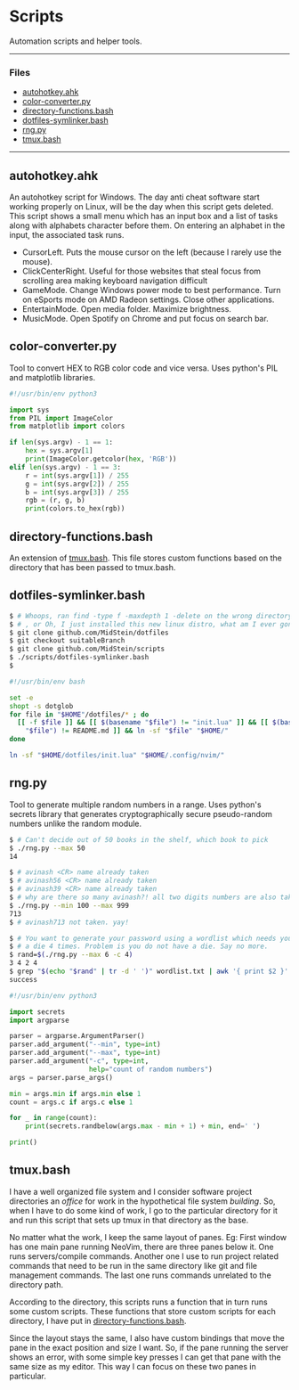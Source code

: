 # Scripts

Automation scripts and helper tools.

---

### Files

- [autohotkey.ahk](#autohotkeyahk)
- [color-converter\.py](#color-converterpy)
- [directory-functions.bash](#directory-functionsbash)
- [dotfiles-symlinker.bash](#dotfiles-symlinkerbash)
- [rng\.py](#rngpy)
- [tmux.bash](#tmuxbash)

---

## autohotkey\.ahk

An autohotkey script for Windows. The day anti cheat software start working
properly on Linux, will be the day when this script gets deleted.
This script shows a small menu which has an input box and a list of tasks along
with alphabets character before them. On entering an alphabet in the input, the
associated task runs.

- CursorLeft. Puts the mouse cursor on the left (because I rarely use the mouse).
- ClickCenterRight. Useful for those websites that steal focus from scrolling
area making keyboard navigation difficult
- GameMode. Change Windows power mode to best performance. Turn on eSports
mode on AMD Radeon settings. Close other applications.
- EntertainMode. Open media folder. Maximize brightness.
- MusicMode. Open Spotify on Chrome and put focus on search bar.

## color-converter\.py

Tool to convert HEX to RGB color code and vice versa. Uses python's PIL and
matplotlib libraries.

```python
#!/usr/bin/env python3

import sys
from PIL import ImageColor
from matplotlib import colors

if len(sys.argv) - 1 == 1:
    hex = sys.argv[1]
    print(ImageColor.getcolor(hex, 'RGB'))
elif len(sys.argv) - 1 == 3:
    r = int(sys.argv[1]) / 255
    g = int(sys.argv[2]) / 255
    b = int(sys.argv[3]) / 255
    rgb = (r, g, b)
    print(colors.to_hex(rgb))
```

## directory-functions\.bash

An extension of [tmux.bash](#tmuxbash). This file stores custom functions based
on the directory that has been passed to tmux.bash.

## dotfiles-symlinker\.bash

```bash
$ # Whoops, ran find -type f -maxdepth 1 -delete on the wrong directory ($HOME)
$ # , or Oh, I just installed this new linux distro, what am I ever gonna do?
$ git clone github.com/MidStein/dotfiles
$ git checkout suitableBranch
$ git clone github.com/MidStein/scripts
$ ./scripts/dotfiles-symlinker.bash
$
```

```bash
#!/usr/bin/env bash

set -e
shopt -s dotglob
for file in "$HOME"/dotfiles/* ; do
  [[ -f $file ]] && [[ $(basename "$file") != "init.lua" ]] && [[ $(basename \
    "$file") != README.md ]] && ln -sf "$file" "$HOME/"
done

ln -sf "$HOME/dotfiles/init.lua" "$HOME/.config/nvim/"
```

## rng\.py

Tool to generate multiple random numbers in a range. Uses python's secrets
library that generates cryptographically secure pseudo-random numbers unlike
the random module.

```bash
$ # Can't decide out of 50 books in the shelf, which book to pick
$ ./rng.py --max 50
14

$ # avinash <CR> name already taken
$ # avinash56 <CR> name already taken
$ # avinash39 <CR> name already taken
$ # why are there so many avinash?! all two digits numbers are also taken
$ ./rng.py --min 100 --max 999
713
$ # avinash713 not taken. yay!

$ # You want to generate your password using a wordlist which needs you to throw
$ # a die 4 times. Problem is you do not have a die. Say no more.
$ rand=$(./rng.py --max 6 -c 4)
3 4 2 4
$ grep "$(echo "$rand" | tr -d ' ')" wordlist.txt | awk '{ print $2 }'
success
```

```python
#!/usr/bin/env python3

import secrets
import argparse

parser = argparse.ArgumentParser()
parser.add_argument("--min", type=int)
parser.add_argument("--max", type=int)
parser.add_argument("-c", type=int,
                    help="count of random numbers")
args = parser.parse_args()

min = args.min if args.min else 1
count = args.c if args.c else 1

for _ in range(count):
    print(secrets.randbelow(args.max - min + 1) + min, end=' ')

print()
```

## tmux\.bash

I have a well organized file system and I consider software project directories
an *office* for work in the hypothetical file system *building*. So, when I
have to do some kind of work, I go to the particular directory for it and run
this script that sets up tmux in that directory as the base.

No matter what the work, I keep the same layout of panes. Eg: First window has
one main pane running NeoVim, there are three panes below it. One runs
servers/compile commands. Another one I use to run project related commands that
need to be run in the same directory like git and file management commands. The
last one runs commands unrelated to the directory path.

According to the directory, this scripts runs a function that in turn runs some
custom scripts. These functions that store custom scripts for each directory, I
have put in [directory-functions.bash](#directory-functionsbash).

Since the layout stays the same, I also have custom bindings that move the pane
in the exact position and size I want. So, if the pane running the server shows
an error, with some simple key presses I can get that pane with the same size as
my editor. This way I can focus on these two panes in particular.


